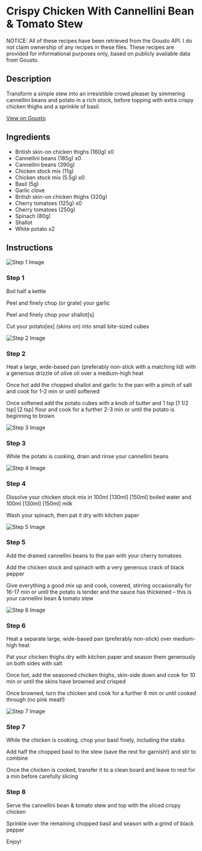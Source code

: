 # Crispy Chicken With Cannellini Bean & Tomato Stew

NOTICE: All of these recipes have been retrieved from the Gousto API. I do not claim ownership of any recipes in these files. These recipes are provided for informational purposes only, based on publicly available data from Gousto.

## Description

Transform a simple stew into an irresistible crowd pleaser by simmering cannellini beans and potato in a rich stock, before topping with extra crispy chicken thighs and a sprinkle of basil. 

[View on Gousto](https://www.gousto.co.uk/recipes/cookbook/crispy-chicken-with-cannellini-bean-tomato-stew)

## Ingredients

- British skin-on chicken thighs (160g) x0
- Cannellini beans (185g) x0
- Cannellini beans (390g)
- Chicken stock mix (11g)
- Chicken stock mix (5.5g) x0
- Basil (5g)
- Garlic clove
- British skin-on chicken thighs (320g)
- Cherry tomatoes (125g) x0
- Cherry tomatoes (250g)
- Spinach (80g)
- Shallot
- White potato x2

## Instructions

![Step 1 Image](https://production-media.gousto.co.uk/cms/recipe-step-image/Step-1-1633512487392-x200.jpg)

### Step 1

Boil half a kettle

Peel and finely chop (or grate) your garlic

Peel and finely chop your shallot[s]

Cut your potato[es] (skins on) into small bite-sized cubes

![Step 2 Image](https://production-media.gousto.co.uk/cms/recipe-step-image/Step-2-1633512494129-x200.jpg)

### Step 2

Heat a large, wide-based pan (preferably non-stick with a matching lid) with a generous drizzle of olive oil over a medium-high heat

Once hot add the chopped shallot and garlic to the pan with a pinch of salt and cook for 1-2 min or until softened

Once softened add the potato cubes with a knob of butter and 1 tsp <span class="text-purple">[1 1/2 tsp]</span> <span class="text-danger">[2 tsp]</span> flour and cook for a further 2-3 min or until the potato is beginning to brown

![Step 3 Image](https://production-media.gousto.co.uk/cms/recipe-step-image/Step-3-1633512503609-x200.jpg)

### Step 3

While the potato is cooking, drain and rinse your cannellini beans

![Step 4 Image](https://production-media.gousto.co.uk/cms/recipe-step-image/Step-4-1633512513580-x200.jpg)

### Step 4

Dissolve your chicken stock mix in 100ml <span class="text-purple">[130ml]</span> <span class="text-danger">[150ml]</span> boiled water and 100ml <span class="text-purple">[130ml]</span> <span class="text-danger">[150ml] </span>milk

Wash your spinach, then pat it dry with kitchen paper

![Step 5 Image](https://production-media.gousto.co.uk/cms/recipe-step-image/Step-5-1633512550489-x200.jpg)

### Step 5

Add the drained cannellini beans to the pan with your cherry tomatoes

Add the chicken stock and spinach with a very generous crack of black pepper

Give everything a good mix up and cook, covered, stirring occasionally for 16-17 min or until the potato is tender and the sauce has thickened – this is your cannellini bean & tomato stew

![Step 6 Image](https://production-media.gousto.co.uk/cms/recipe-step-image/Step-6-1633512599442-x200.jpg)

### Step 6

Heat a separate large, wide-based pan (preferably non-stick) over medium-high heat

Pat your chicken thighs dry with kitchen paper and season them generously on both sides with salt

Once hot, add the seasoned chicken thighs, skin-side down and cook for 10 min or until the skins have browned and crisped

Once browned, turn the chicken and cook for a further 6 min or until cooked through (no pink meat!)

![Step 7 Image](https://production-media.gousto.co.uk/cms/recipe-step-image/Step-7-1633512636247-x200.jpg)

### Step 7

While the chicken is cooking, chop your basil finely, including the stalks

Add half the chopped basil to the stew (save the rest for garnish!) and stir to combine

Once the chicken is cooked, transfer it to a clean board and leave to rest for a min before carefully slicing

### Step 8

Serve the cannellini bean & tomato stew and top with the sliced crispy chicken

Sprinkle over the remaining chopped basil and season with a grind of black pepper

Enjoy!


